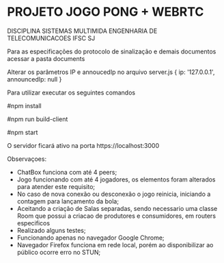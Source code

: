 # PROJETO JOGO PONG + WEBRTC

DISCIPLINA SISTEMAS MULTIMIDA
ENGENHARIA DE TELECOMUNICACOES IFSC SJ

Para as especificações do protocolo de sinalização e demais documentos acessar a pasta documents

Alterar os parâmetros IP e annoucedIp no arquivo server.js
  { ip: '127.0.0.1', announcedIp: null }

Para utilizar executar os seguintes comandos

#npm install

#npm run build-client

#npm start

O servidor ficará ativo na porta https://localhost:3000

Observaçoes:
- ChatBox funciona com até 4 peers;
- Jogo funcionando com até 4 jogadores, os elementos foram alterados para atender este requisito;
- No caso de nova conexão ou desconexão o jogo reinicia, iniciando a contagem para lançamento da bola;
- Aceitando a criação de Salas separadas, sendo necessario uma classe Room que possui a criacao de produtores e consumidores, em routers especificos
- Realizado alguns testes;
- Funcionando apenas no navegador Google Chrome;
- Navegador Firefox funciona em rede local, porém ao disponibilizar ao público ocorre erro no STUN;
